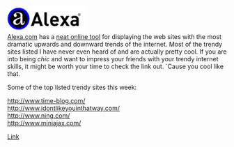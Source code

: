 [![](compact_header_logo.gif)](http://bp2.blogger.com/_kfv2ADnjgQg/RetyoR_cERI/AAAAAAAAAA8/RbOWlcxVKdY/s1600-h/compact_header_logo.gif)  
[Alexa.com](http://www.alexa.com) has a [neat online tool](http://www.alexa.com/site/ds/movers_shakers?lang=en) for displaying the web sites with the most dramatic upwards and downward trends of the internet. Most of the trendy sites listed I have never even heard of and are actually pretty cool. If you are into being *chic* and want to impress your friends with your trendy internet skills, it might be worth your time to check the link out. `Cause you cool like that.  
  
Some of the top listed trendy sites this week:  
  
<http://www.time-blog.com/>  
<http://www.idontlikeyouinthatway.com/>  
<http://www.ning.com/>  
<http://www.miniajax.com/>  
  
[Link](http://www.alexa.com/site/ds/movers_shakers?lang=en)